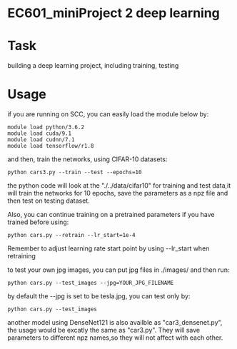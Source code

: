 # EC601_miniProject 2 deep learning


# Task
building a deep learning project, including training, testing

# Usage

if you are running on SCC, you can easily load the module below by:
```
module load python/3.6.2
module load cuda/9.1
module load cudnn/7.1
module load tensorflow/r1.8
```
and then, train the networks, using CIFAR-10 datasets:
```
python cars3.py --train --test --epochs=10
```
the python code will look at the "./../data/cifar10" for training and test data,it will train the networks for 10 epochs, save the parameters as a npz file and then test on testing dataset.

Also, you can continue training on a pretrained parameters if you have trained before using:
```
python cars.py --retrain --lr_start=1e-4
```
Remember to adjust learning rate start point by using --lr_start when retraining


to test your own jpg images, you can put jpg files in ./images/ and then run:
```
python cars.py --test_images --jpg=YOUR_JPG_FILENAME
```
by default the --jpg is set to be tesla.jpg, you can test only by:
```
python cars.py --test_images
```


another model using DenseNet121 is also availble as "car3_densenet.py", the usage would be excatly the same as "car3.py". They will save parameters to different npz names,so they will not affect with each other.
